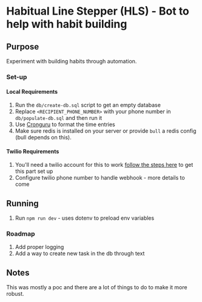 # Habitual Line Stepper (HLS) - Bot to help with habit building

## Purpose

Experiment with building habits through automation.

### Set-up

#### Local Requirements

1. Run the `db/create-db.sql` script to get an empty database
2. Replace `<RECIPIENT_PHONE_NUMBER>` with your phone number in `db/populate-db.sql` and then run it
3. Use [Cronguru](https://crontab.guru/) to format the time entries
4. Make sure redis is installed on your server or provide `bull` a redis config (bull depends on this).

#### Twilio Requirements

1. You'll need a twilio account for this to work [follow the steps here](https://www.twilio.com/docs/sms/tutorials/how-to-send-sms-messages-node-js#send-an-sms-message-in-node-via-the-rest-api) to get this part set up
2. Configure twilio phone number to handle webhook - more details to come

## Running

1. Run `npm run dev` - uses dotenv to preload env variables

### Roadmap

1. Add proper logging
2. Add a way to create new task in the db through text

## Notes

This was mostly a poc and there are a lot of things to do to make it more robust.
